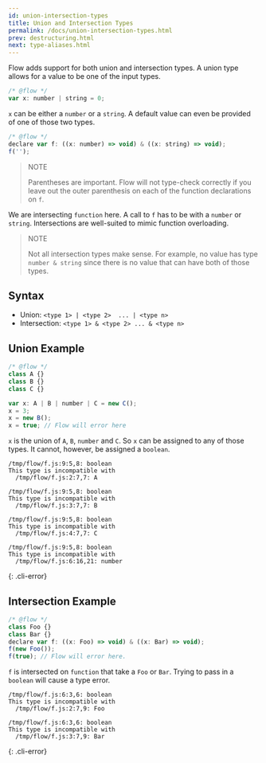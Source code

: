 ```yaml
---
id: union-intersection-types
title: Union and Intersection Types
permalink: /docs/union-intersection-types.html
prev: destructuring.html
next: type-aliases.html
---
```


Flow adds support for both union and intersection types. A union type allows
for a value to be one of the input types.

```js +line_numbers
/* @flow */
var x: number | string = 0;
```

`x` can be either a `number` or a `string`. A default value can even be
provided of one of those two types.

```js +line_numbers
/* @flow */
declare var f: ((x: number) => void) & ((x: string) => void);
f('');
```

> NOTE
>
> Parentheses are important. Flow will not type-check correctly if you leave
> out the outer parenthesis on each of the function declarations on `f`.


We are intersecting `function` here. A call to `f` has to be with a `number`
or `string`. Intersections are well-suited to mimic function overloading.

> NOTE
>
> Not all intersection types make sense. For example, no value has type
`number & string` since there is no value that can have both of those types.


## Syntax

- Union: `<type 1> | <type 2>  ... | <type n>`
- Intersection: `<type 1> & <type 2> ... & <type n>`

## Union Example

```js +line_numbers
/* @flow */
class A {}
class B {}
class C {}

var x: A | B | number | C = new C();
x = 3;
x = new B();
x = true; // Flow will error here
```

`x` is the union of `A`, `B`, `number` and `C`. So `x` can be assigned to any
of those types. It cannot, however, be assigned a `boolean`.

```text
/tmp/flow/f.js:9:5,8: boolean
This type is incompatible with
  /tmp/flow/f.js:2:7,7: A

/tmp/flow/f.js:9:5,8: boolean
This type is incompatible with
  /tmp/flow/f.js:3:7,7: B

/tmp/flow/f.js:9:5,8: boolean
This type is incompatible with
  /tmp/flow/f.js:4:7,7: C

/tmp/flow/f.js:9:5,8: boolean
This type is incompatible with
  /tmp/flow/f.js:6:16,21: number
```
{: .cli-error}

## Intersection Example

```js +line_numbers
/* @flow */
class Foo {}
class Bar {}
declare var f: ((x: Foo) => void) & ((x: Bar) => void);
f(new Foo());
f(true); // Flow will error here.
```

`f` is intersected on `function` that take a `Foo` or `Bar`. Trying to pass in
a `boolean` will cause a type error.

```text
/tmp/flow/f.js:6:3,6: boolean
This type is incompatible with
  /tmp/flow/f.js:2:7,9: Foo

/tmp/flow/f.js:6:3,6: boolean
This type is incompatible with
  /tmp/flow/f.js:3:7,9: Bar
```
{: .cli-error}
